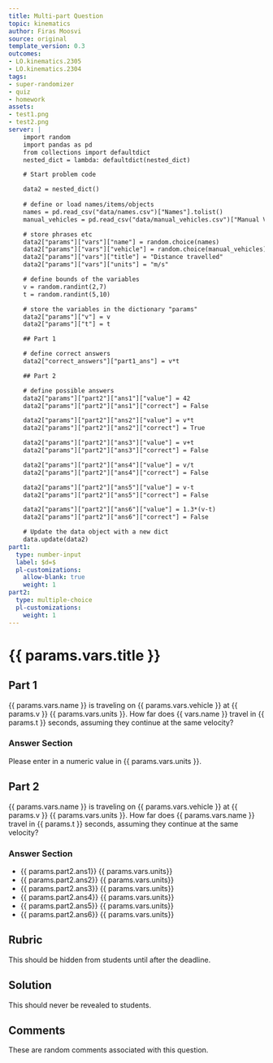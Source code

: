 ```yaml
---
title: Multi-part Question
topic: kinematics
author: Firas Moosvi
source: original
template_version: 0.3
outcomes:
- LO.kinematics.2305
- LO.kinematics.2304
tags:
- super-randomizer
- quiz
- homework
assets:
- test1.png
- test2.png
server: |
    import random
    import pandas as pd
    from collections import defaultdict
    nested_dict = lambda: defaultdict(nested_dict)

    # Start problem code

    data2 = nested_dict()
    
    # define or load names/items/objects
    names = pd.read_csv("data/names.csv")["Names"].tolist()
    manual_vehicles = pd.read_csv("data/manual_vehicles.csv")["Manual Vehicles"].tolist()

    # store phrases etc
    data2["params"]["vars"]["name"] = random.choice(names)
    data2["params"]["vars"]["vehicle"] = random.choice(manual_vehicles)
    data2["params"]["vars"]["title"] = "Distance travelled"
    data2["params"]["vars"]["units"] = "m/s"

    # define bounds of the variables
    v = random.randint(2,7)
    t = random.randint(5,10)

    # store the variables in the dictionary "params"
    data2["params"]["v"] = v
    data2["params"]["t"] = t

    ## Part 1

    # define correct answers
    data2["correct_answers"]["part1_ans"] = v*t

    ## Part 2

    # define possible answers
    data2["params"]["part2"]["ans1"]["value"] = 42
    data2["params"]["part2"]["ans1"]["correct"] = False

    data2["params"]["part2"]["ans2"]["value"] = v*t
    data2["params"]["part2"]["ans2"]["correct"] = True

    data2["params"]["part2"]["ans3"]["value"] = v+t
    data2["params"]["part2"]["ans3"]["correct"] = False

    data2["params"]["part2"]["ans4"]["value"] = v/t
    data2["params"]["part2"]["ans4"]["correct"] = False

    data2["params"]["part2"]["ans5"]["value"] = v-t
    data2["params"]["part2"]["ans5"]["correct"] = False

    data2["params"]["part2"]["ans6"]["value"] = 1.3*(v-t)
    data2["params"]["part2"]["ans6"]["correct"] = False

    # Update the data object with a new dict
    data.update(data2)
part1:
  type: number-input
  label: $d=$
  pl-customizations:
    allow-blank: true
    weight: 1
part2:
  type: multiple-choice  
  pl-customizations:
    weight: 1
---
```

# {{ params.vars.title }}

## Part 1

{{ params.vars.name }} is traveling on {{ params.vars.vehicle }} at {{ params.v }} {{ params.vars.units }}.
How far does {{ vars.name }} travel in {{ params.t }} seconds, assuming they continue at the same velocity?

### Answer Section

Please enter in a numeric value in {{ params.vars.units }}.

## Part 2

{{ params.vars.name }} is traveling on {{ params.vars.vehicle }} at {{ params.v }} {{ params.vars.units }}.
How far does {{ params.vars.name }} travel in {{ params.t }} seconds, assuming they continue at the same velocity?

### Answer Section

- {{ params.part2.ans1}} {{ params.vars.units}} 
- {{ params.part2.ans2}} {{ params.vars.units}} 
- {{ params.part2.ans3}} {{ params.vars.units}} 
- {{ params.part2.ans4}} {{ params.vars.units}} 
- {{ params.part2.ans5}} {{ params.vars.units}} 
- {{ params.part2.ans6}} {{ params.vars.units}} 

## Rubric

This should be hidden from students until after the deadline.

## Solution

This should never be revealed to students.

## Comments

These are random comments associated with this question.